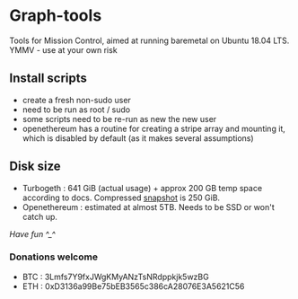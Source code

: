 # Graph-tools
Tools for Mission Control, aimed at running baremetal on Ubuntu 18.04 LTS.
YMMV - use at your own risk

## Install scripts
* create a fresh non-sudo user
* need to be run as root / sudo
* some scripts need to be re-run as new the new user
* openethereum has a routine for creating a stripe array and mounting it, which is disabled by default (as it makes several assumptions)

## Disk size
* Turbogeth : 641 GiB (actual usage) + approx 200 GB temp space according to docs.  Compressed [snapshot](https://github.com/koen84/Graph-tools/blob/master/snapshots/turbogeth-200805-data.mdb.xz.torrent) is 250 GiB.
* Openethereum : estimated at almost 5TB.  Needs to be SSD or won't catch up.

*Have fun ^_^*


### Donations welcome
* BTC : 3Lmfs7Y9fxJWgKMyANzTsNRdppkjk5wzBG
* ETH : 0xD3136a99Be75bEB3565c386cA28076E3A5621C56
